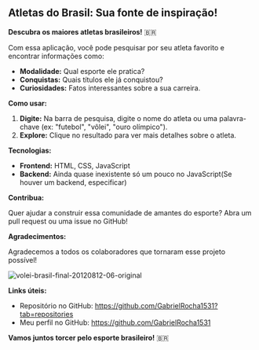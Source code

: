 ## Atletas do Brasil: Sua fonte de inspiração! 

**Descubra os maiores atletas brasileiros!** 🇧🇷

Com essa aplicação, você pode pesquisar por seu atleta favorito e encontrar informações como:

* **Modalidade:** Qual esporte ele pratica?
* **Conquistas:** Quais títulos ele já conquistou?
* **Curiosidades:** Fatos interessantes sobre a sua carreira.

**Como usar:**

1. **Digite:** Na barra de pesquisa, digite o nome do atleta ou uma palavra-chave (ex: "futebol", "vôlei", "ouro olímpico").
2. **Explore:** Clique no resultado para ver mais detalhes sobre o atleta.

**Tecnologias:**

* **Frontend:** HTML, CSS, JavaScript
* **Backend:** Ainda quase inexistente só um pouco no JavaScript(Se houver um backend, especificar)

**Contribua:**

Quer ajudar a construir essa comunidade de amantes do esporte? Abra um pull request ou uma issue no GitHub!

**Agradecimentos:**

Agradecemos a todos os colaboradores que tornaram esse projeto possível!

![volei-brasil-final-20120812-06-original](https://github.com/user-attachments/assets/a7a9f49d-e48d-44ae-992f-d911a2670976)

**Links úteis:**

* Repositório no GitHub: https://github.com/GabrielRocha1531?tab=repositories
* Meu perfil no GitHub: https://github.com/GabrielRocha1531

**Vamos juntos torcer pelo esporte brasileiro!** 🇧🇷
